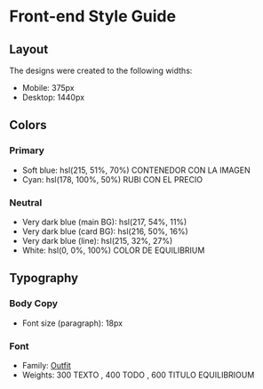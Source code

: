 # Front-end Style Guide

## Layout

The designs were created to the following widths:

- Mobile: 375px
- Desktop: 1440px

## Colors

### Primary

- Soft blue: hsl(215, 51%, 70%) CONTENEDOR CON LA IMAGEN
- Cyan: hsl(178, 100%, 50%) RUBI CON EL PRECIO

### Neutral

- Very dark blue (main BG): hsl(217, 54%, 11%)
- Very dark blue (card BG): hsl(216, 50%, 16%)
- Very dark blue (line): hsl(215, 32%, 27%)
- White: hsl(0, 0%, 100%) COLOR DE EQUILIBRIUM

## Typography

### Body Copy

- Font size (paragraph): 18px

### Font

- Family: [Outfit](https://fonts.google.com/specimen/Outfit)
- Weights: 300 TEXTO , 400 TODO , 600 TITULO EQUILIBRIOUM
